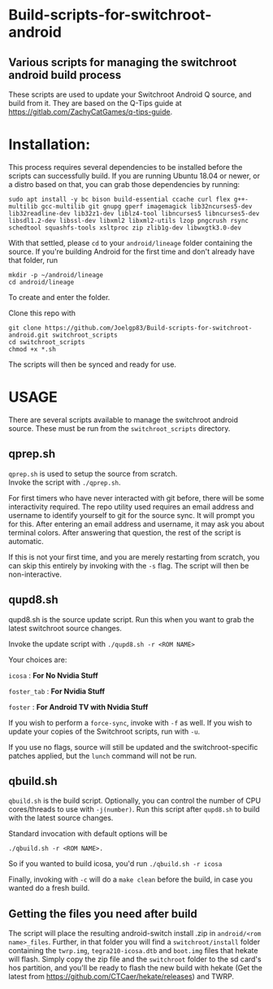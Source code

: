 # Build-scripts-for-switchroot-android
## Various scripts for managing the switchroot android build process

These scripts are used to update your Switchroot Android Q source, and build from it.  They are based on the Q-Tips guide at https://gitlab.com/ZachyCatGames/q-tips-guide.

# Installation:

This process requires several dependencies to be installed before the scripts can successfully build.  If you are running Ubuntu 18.04 or newer, or a distro based on that, you can grab those dependencies by running:

```
sudo apt install -y bc bison build-essential ccache curl flex g++-multilib gcc-multilib git gnupg gperf imagemagick lib32ncurses5-dev lib32readline-dev lib32z1-dev liblz4-tool libncurses5 libncurses5-dev libsdl1.2-dev libssl-dev libxml2 libxml2-utils lzop pngcrush rsync schedtool squashfs-tools xsltproc zip zlib1g-dev libwxgtk3.0-dev
```
With that settled, please `cd` to your `android/lineage` folder containing the source. If you're building Android for the first time and don't already have that folder, run

```
mkdir -p ~/android/lineage
cd android/lineage
```

To create and enter the folder.

Clone this repo with 
```
git clone https://github.com/Joelgp83/Build-scripts-for-switchroot-android.git switchroot_scripts
cd switchroot_scripts
chmod +x *.sh
```
The scripts will then be synced and ready for use.  

# USAGE
There are several scripts available to manage the switchroot android source. These must be run from the `switchroot_scripts` directory.

## qprep.sh
`qprep.sh` is used to setup the source from scratch.  
Invoke the script with `./qprep.sh`.

For first timers who have never interacted with git before, there will be some interactivity required.  The repo utility used requires an email address and username to identify yourself to git for the source sync. It will prompt you for this.  After entering an email address and username, it may ask you about terminal colors.  After answering that question, the rest of the script is automatic.

If this is not your first time, and you are merely restarting from scratch, you can skip this entirely by invoking with the `-s` flag. The script will then be non-interactive.

## qupd8.sh

qupd8.sh is the source update script.  Run this when you want to grab the latest switchroot source changes.

Invoke the update script with `./qupd8.sh -r <ROM NAME>` 
  
Your choices are:

`icosa` : **For No Nvidia Stuff**

`foster_tab` : **For Nvidia Stuff**

`foster` : **For Android TV with Nvidia Stuff**

If you wish to perform a `force-sync`, invoke with `-f` as well.  If you wish to update your copies of the Switchroot scripts, run with `-u`.

If you use no flags, source will still be updated and the switchroot-specific patches applied, but the `lunch` command will not be run.

## qbuild.sh

`qbuild.sh` is the build script. Optionally, you can control the number of CPU cores/threads to use with `-j(number)`.  Run this script after `qupd8.sh` to build with the latest source changes.

Standard invocation with default options will be 

```
./qbuild.sh -r <ROM NAME>.
``` 

So if you wanted to build icosa, you'd run `./qbuild.sh -r icosa`  

Finally, invoking with `-c` will do a `make clean` before the build, in case you wanted do a fresh build.


## Getting the files you need after build

The script will place the resulting android-switch install .zip in `android/<rom name>_files`.  Further, in that folder you will find a `switchroot/install` folder containing the `twrp.img`, `tegra210-icosa.dtb` and `boot.img` files that hekate will flash. Simply copy the zip file and the `switchroot` folder to the sd card's hos partition, and you'll be ready to flash the new build with hekate (Get the latest from https://github.com/CTCaer/hekate/releases) and TWRP.
